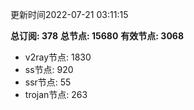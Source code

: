 更新时间2022-07-21 03:11:15

**总订阅: 378**
**总节点: 15680**
**有效节点: 3068**
- v2ray节点: 1830
- ss节点: 920
- ssr节点: 55
- trojan节点: 263
